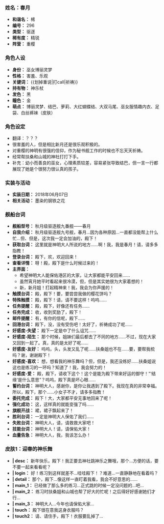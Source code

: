 ### 姓名：春月
* **和谐名：** 桸
* **编号：** 296
* **类型：** 驱逐
* **稀有度：** 精锐
* **阵营：** 重樱


### 角色人设
* **身份：** 巫女博丽灵梦
* **性格：** 害羞、乐观
* **关键词：** {{划掉重说|打call|祈祷}}
* **持有物：** 神乐杖
* **发色：** 黑
* **瞳色：** 金
* **萌点：** 博丽灵梦、结巴、萝莉、大红蝴蝶结、大双马尾、巫女服情趣内衣、足袋、白丝裤袜（皮肤）


### 角色设定
* 翻译：？？？
* 很害羞的人，但是相比新月还是很乐观积极的。
* 对重樱的神明有很强的信仰，作为秘书舰工作的时候也不忘天天祈祷。
* 经常帮扶桑和山城的神社打打下手。
* 补充：幼小而善良的巫女，心理素质较差，容易紧张导致结巴，但一言一行都展现了她是个很努力很认真的孩子。


### 实装与活动
* **实装日期：** 2018年06月07日
* **相关活动：** 墨染的钢铁之花


### 舰船台词
* **舰船型号：** 秋月级驱逐舰九番舰——春月
* **自我介绍：** 秋月级驱逐舰九号舰，春月…因为各种原因…一直都没能帮上什么忙…但、但是，这次我一定会加油的，殿下！
* **获取台词：** 这里就是神明大人所说的地方……啊！我，我是春月！请，请多多指教！
* **登录台词：** 殿下，欢，欢迎回来！
* **查看详情：** 呀！殿，殿下是什么时候过来的！
* **主界面：**
  * 希望神明大人能保佑港区的大家，让大家都能平安回来……
  * 虽然宵月她平时看起来很冷漠，但，但是其实她很为大家着想的！
  * 新，新月姐！打起精神来！我，我会为你声援的！
* **触摸台词：** 殿，殿下！要，要尝尝我做的樱花饼吗？
* **特殊触摸：** 殿，殿下！请，请不要这样！呜呜……
* **任务提醒：** 殿，殿下，好像还有任务……
* **任务完成：** 收，收到奖励了，殿下！
* **邮件提醒：** 有，有你的信呢，殿下……
* **回港台词：** 殿下，没，没有受伤吧！太好了，祈祷成功了呢……
* **好感度-失望：** 殿下一定是中了什么诅咒……
* **好感度-陌生：** 那个时候，姐妹们最后都去了不同的地方……不过，现在大家又回到一起了。真，真的是太好了呢……
* **好感度-友好：** 呜呜，头，头发又乱了呢……扶桑姐也不在……要，要帮我梳吗？谢，谢谢殿下！
* **好感度-喜欢：** 想，想看我的神乐舞吗？但，但是，我还没练好……扶桑姐说这也是练习的一环吗？知道了！我，我会努力的！
* **好感度-爱：** 殿，殿下，请收下这个！这个是能为殿下带来好运的御守！“‘结缘’是什么意思”？呜呜，殿下真是坏心眼……
* **誓约台词：** 神明大人，感谢你，是你让我遇到了殿下。我现在真的非常幸福。所以，殿下，那个……小女子不才，请多多指教！
* **委托完成：** 殿下！大，大家都平安无事地回来了呢！
* **强化成功：** 这，这样真的就能变强了吗……
* **旗舰开战：** 裙，裙子飘起来了！
* **胜利台词：** 一定是神明大人保佑了我们……
* **失败台词：** 神明大人，请，请救救大家吧！
* **技能台词：** 神明大人！请，请保佑大家！
* **血量告急：** 神明大人，我，我该怎么办！


### 皮肤1：迎春的神乐舞
* **| desc：** 新年快乐，殿下！我正要去神社跳神乐之舞哦，那个…方便的话，要不要一起来看看呢？
* **| login：** 好！练习到这样就差不…哇哇殿下！？难道…一直静静地在看着吗？
* **| detail：** 那个，殿下…像这样一直盯着我看，我会不好意思的……
* **| main_1：** 已经做了那么多的练习…正式跳的时候一定没问题的…吧…
* **| main_2：** 练习时扶桑姐和山城也帮了好大的忙呢！之后得好好感谢她们才行…
* **| main_3：** 神明大人…今年也请保佑大家…
* **| touch：** 殿下很在意我这身衣服吗？
* **| touch2：** 请、请住手，殿下！衣服要乱掉了…
